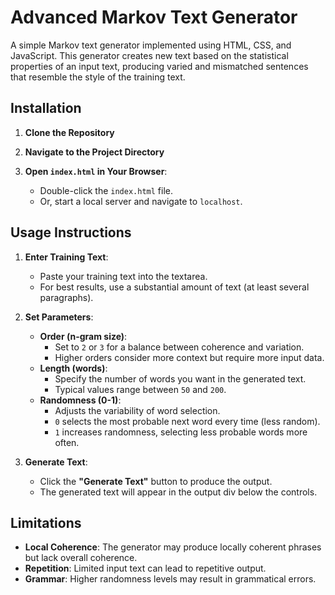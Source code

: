 # Advanced Markov Text Generator

A simple Markov text generator implemented using HTML, CSS, and JavaScript. This generator creates new text based on the statistical properties of an input text, producing varied and mismatched sentences that resemble the style of the training text.

## Installation

1. **Clone the Repository**

2. **Navigate to the Project Directory**

3. **Open `index.html` in Your Browser**:

   - Double-click the `index.html` file.
   - Or, start a local server and navigate to `localhost`.

## Usage Instructions

1. **Enter Training Text**:

   - Paste your training text into the textarea.
   - For best results, use a substantial amount of text (at least several paragraphs).

2. **Set Parameters**:

   - **Order (n-gram size)**:
     - Set to `2` or `3` for a balance between coherence and variation.
     - Higher orders consider more context but require more input data.
   - **Length (words)**:
     - Specify the number of words you want in the generated text.
     - Typical values range between `50` and `200`.
   - **Randomness (0-1)**:
     - Adjusts the variability of word selection.
     - `0` selects the most probable next word every time (less random).
     - `1` increases randomness, selecting less probable words more often.

3. **Generate Text**:

   - Click the **"Generate Text"** button to produce the output.
   - The generated text will appear in the output div below the controls.


## Limitations

- **Local Coherence**: The generator may produce locally coherent phrases but lack overall coherence.
- **Repetition**: Limited input text can lead to repetitive output.
- **Grammar**: Higher randomness levels may result in grammatical errors.
